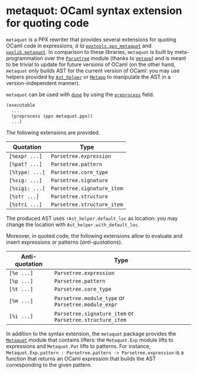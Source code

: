 # metaquot: OCaml syntax extension for quoting code

`metaquot` is a PPX rewriter that provides several extensions for
quoting OCaml code in expressions, _à la_ [`ppxtools.ppx_metaquot`]
and [`ppxlib.metaquot`].  In comparison to these libraries, `metaquot`
is built by meta-programmation over the [`Parsetree`] module (thanks
to [`metapp`]) and is meant to be trivial to update for future
versions of OCaml (on the other hand, `metaquot` only builds AST for
the current version of OCaml: you may use helpers provided by
[`Ast_helper`] or [`Metapp`] to manipulate the AST in a
version-independent manner).

[`ppxtools.ppx_metaquot`]: https://github.com/ocaml-ppx/ppx_tools
[`ppxlib.metaquot`]: https://github.com/ocaml-ppx/ppxlib
[`Parsetree`]: https://caml.inria.fr/pub/docs/manual-ocaml/compilerlibref/Parsetree.html
[`metapp`]: https://github.com/thierry-martinez/metapp
[`Ast_helper`]: https://caml.inria.fr/pub/docs/manual-ocaml/compilerlibref/Ast_helper.html
[`Metapp`]: https://github.com/thierry-martinez/metapp/blob/master/metapp/metapp.mli

`metaquot` can be used with [`dune`] by using the [`preprocess`] field.

[`dune`]: https://github.com/ocaml/dune
[`preprocess`]: https://dune.readthedocs.io/en/latest/concepts.html#preprocessing-with-ppx-rewriters

```lisp
(executable
  ...
  (preprocess (pps metaquot.ppx))
  ...)
```

The following extensions are provided.

|Quotation     |Type                      |
|--------------|--------------------------|
|`[%expr ...]` |`Parsetree.expression`    |
|`[%pat? ...]` |`Parsetree.pattern`       |
|`[%type: ...]`|`Parsetree.core_type`     |
|`[%sig: ...]` |`Parsetree.signature`     |
|`[%sigi: ...]`|`Parsetree.signature_item`|
|`[%str ...]`  |`Parsetree.structure`     |
|`[%stri ...]` |`Parsetree.structure_item`|

The produced AST uses `!Ast_helper.default_loc` as location: you may
change the location with `Ast_helper.with_default_loc`.

Moreover, in quoted code, the following extensions allow to evaluate
and insert expressions or patterns (_anti-quotations_).

|Anti-quotation|Type                                                    |
|--------------|--------------------------------------------------------|
|`[%e ...]`    |`Parsetree.expression`                                  |
|`[%p ...]`    |`Parsetree.pattern`                                     |
|`[%t ...]`    |`Parsetree.core_type`                                   |
|`[%m ...]`    |`Parsetree.module_type` or `Parsetree.module_expr`      |
|`[%i ...]`    |`Parsetree.signature_item` or `Parsetree.structure_item`|

In addition to the syntax extension, the `metaquot` package provides
the [`Metaquot`] module that contains lifters: the `Metaquot.Exp`
module lifts to expressions and `Metaquot.Pat` lifts to patterns. For
instance, `Metaquot.Exp.pattern : Parsetree.pattern ->
Parsetree.expression` is a function that returns an OCaml expression
that builds the AST corresponding to the given pattern.

[`Metaquot`]: https://github.com/thierry-martinez/metaquot/blob/master/metaquot/metaquot.ml
